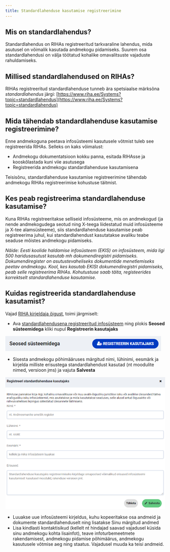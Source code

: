 ```yaml
---
title: Standardlahenduse kasutamise registreerimine
---
```


## Mis on standardlahendus?

Standardlahendus on RIHAs registreeritud tarkvaraline lahendus, mida asutusel on võimalik kasutada andmekogu pidamiseks. Suurem osa standardlahendusi on välja töötatud kohalike omavalitsuste vajaduste rahuldamiseks.

## Millised standardlahendused on RIHAs?

RIHAs registreeritud standardlahenduse tunneb ära spetsiaalse märksõna *standardlahendus* järgi: [https://www.riha.ee/Systems?topic=standardlahendus](https://www.riha.ee/Systems?topic=standardlahendus)

## Mida tähendab standardlahenduse kasutamise registreerimine?

Enne andmekoguna peetava infosüsteemi kasutusele võtmist tuleb see registreerida RIHAs. Selleks on kaks võimalust:

- Andmekogu dokumentatsioon kokku panna, esitada RIHAsse ja kooskõlastada kuni viie asutusega
- Registreerida andmekogu standardlahenduse kasutamisena

Teisisõnu, standardlahenduse kasutamise registreerimine tähendab andmekogu RIHAs registreerimise kohustuse täitmist.

## Kes peab registreerima standardlahenduse kasutamise?

Kuna RIHAs registreeritakse selliseid infosüsteeme, mis on andmekogud (ja nende andmekogudega seotud ning X-teega liidestatud muid infosüsteeme ja X-tee alamsüsteeme), siis standardlahenduse kasutamise peab registreerima juhul, kui standardlahendust kasutatakse avaliku teabe seaduse mõistes andmekogu pidamiseks.

_Näide: Eesti koolide haldamise infosüsteem (EKIS) on infosüsteem, mida ligi 500 haridusasutust kasutab mh dokumendiregistri pidamiseks. Dokumendiregister on asutustevaheliseks dokumentide menetlemiseks peetav andmekogu. Kool, kes kasutab EKISt dokumendiregistri pidamiseks, peab selle registreerima RIHAs. Kohutustuse saab täita, registeerides korrektselt standardlahenduse kasutamise._

## Kuidas registreerida standardlahenduse kasutamist?

Vajad [RIHA kirjeldaja õigust](https://abi.riha.ee/RIHA-oigused-haldamine), toimi järgmiselt:
- Ava [standardlahendusena registreeritud infosüsteem](https://www.riha.ee/Systems?topic=standardlahendus) ning plokis **Seosed süsteemidega** kliki nupul **Registreerin kasutajaks**

![Standardlahenduse kasutajaks registreerimine](assets/images/data/register.PNG "Standardlahenduse kasutajaks registreerimine")

- Sisesta andmekogu põhimääruses märgitud nimi, lühinimi, eesmärk ja kirjelda milliste erisustega standardlahendust kasutad (nt moodulite nimed, versioon jms) ja vajuta **Salvesta**

![Erisuste kirjeldamine](assets/images/data/register_step2.PNG "Erisuste kirjeldamine")

- Luuakse uue infosüsteemi kirjeldus, kuhu kopeeritakse osa andmeid ja dokumente standardlahenduselt ning lisatakse Sinu märgitud andmed
- Lisa kindlasti kontaktisikud (kellelt nt hindajad saavad vajadusel küsida sinu andmekogu kohta lisainfot), teave infoturbemeetmete rakendamisest, andmekogu pidamise põhimäärus, andmekogu kasutusele võtmise aeg ning staatus. Vajadusel muuda ka teisi andmeid.
